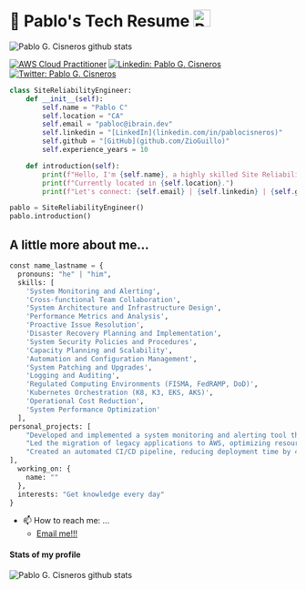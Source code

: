 <!--
### Hi there 👋

**ZioGuillo/zioguillo** is a ✨ _special_ ✨ repository because its `README.md` (this file) appears on your GitHub profile.

Here are some ideas to get you started:

- 🔭 I’m currently working on ...
- 🌱 I’m currently learning ...
- 👯 I’m looking to collaborate on ...
- 🤔 I’m looking for help with ...
- 💬 Ask me about ...
- 📫 How to reach me: ...
- 😄 Pronouns: ...
- ⚡ Fun fact: ...

# 🚀 Pablo G. Cisneros' Tech Resume

#![Pablo's Photo](https://avatars.githubusercontent.com/u/4080790?v=4)
-->
# 🚀 Pablo's Tech Resume <img src="https://avatars.githubusercontent.com/u/4080790?v=4" alt="Pablo's Photo" width="30" height="30">

![Pablo G. Cisneros github stats](https://github-readme-stats.vercel.app/api?username=zioguillo&show_icons=true&theme=radical)

[![AWS Cloud Practitioner](https://img.shields.io/badge/Amazon_AWS-FF9900?style=for-the-badge&logo=amazonaws&logoColor=white)](https://www.credly.com/badges/084e26c6-7765-452a-a063-1e508b3d37d0/public_url)
[![Linkedin: Pablo G. Cisneros](https://img.shields.io/badge/Pablo_Cisneros-blue?style=flat-square&logo=Linkedin&logoColor=white&link=https://www.linkedin.com/in/pablocisneros/)](https://www.linkedin.com/in/pablocisneros/)
[![Twitter: Pablo G. Cisneros](https://img.shields.io/twitter/follow/zioguillo?style=social)](https://twitter.com/zioguillo)
```python
class SiteReliabilityEngineer:
    def __init__(self):
        self.name = "Pablo C"
        self.location = "CA"
        self.email = "pabloc@ibrain.dev"
        self.linkedin = "[LinkedIn](linkedin.com/in/pablocisneros)"
        self.github = "[GitHub](github.com/ZioGuillo)"
        self.experience_years = 10

    def introduction(self):
        print(f"Hello, I'm {self.name}, a highly skilled Site Reliability Engineer with {self.experience_years} years of experience.")
        print(f"Currently located in {self.location}.")
        print(f"Let's connect: {self.email} | {self.linkedin} | {self.github}")

pablo = SiteReliabilityEngineer()
pablo.introduction()
```

## A little more about me...

```python
const name_lastname = {
  pronouns: "he" | "him",
  skills: [
    'System Monitoring and Alerting',
    'Cross-functional Team Collaboration',
    'System Architecture and Infrastructure Design',
    'Performance Metrics and Analysis',
    'Proactive Issue Resolution',
    'Disaster Recovery Planning and Implementation',
    'System Security Policies and Procedures',
    'Capacity Planning and Scalability',
    'Automation and Configuration Management',
    'System Patching and Upgrades',
    'Logging and Auditing',
    'Regulated Computing Environments (FISMA, FedRAMP, DoD)',
    'Kubernetes Orchestration (K8, K3, EKS, AKS)',
    'Operational Cost Reduction',
    'System Performance Optimization'
  ],
personal_projects: [
    "Developed and implemented a system monitoring and alerting tool that reduced system downtime by 25% and improved system availability by 15%.",
    "Led the migration of legacy applications to AWS, optimizing resource allocation and achieving a 30% cost reduction.",
    "Created an automated CI/CD pipeline, reducing deployment time by 40% and minimizing errors in the release process."
],
  working_on: {
    name: ""
  },
  interests: "Get knowledge every day"
}
```

- 📫 How to reach me: ...
	- [Email me!!!](mailto:pabloc@ibrain.dev)

#### Stats of my profile

![Pablo G. Cisneros github stats](https://github-readme-stats.vercel.app/api/top-langs/?username=zioguillo&theme=radical)
